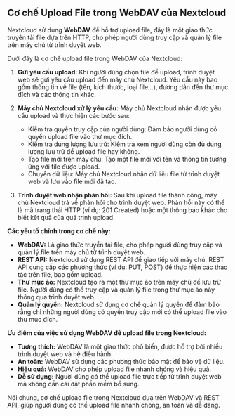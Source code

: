 ## Cơ chế Upload File trong WebDAV của Nextcloud

Nextcloud sử dụng **WebDAV** để hỗ trợ upload file, đây là một giao thức truyền tải file dựa trên HTTP, cho phép người dùng truy cập và quản lý file trên máy chủ từ trình duyệt web.

Dưới đây là cơ chế upload file trong WebDAV của Nextcloud:

1. **Gửi yêu cầu upload:** Khi người dùng chọn file để upload, trình duyệt web sẽ gửi yêu cầu upload đến máy chủ Nextcloud. Yêu cầu này bao gồm thông tin về file (tên, kích thước, loại file...), đường dẫn đến thư mục đích và các thông tin khác.

2. **Máy chủ Nextcloud xử lý yêu cầu:** Máy chủ Nextcloud nhận được yêu cầu upload và thực hiện các bước sau:
    * Kiểm tra quyền truy cập của người dùng: Đảm bảo người dùng có quyền upload file vào thư mục đích.
    * Kiểm tra dung lượng lưu trữ: Kiểm tra xem người dùng còn đủ dung lượng lưu trữ để upload file hay không.
    * Tạo file mới trên máy chủ: Tạo một file mới với tên và thông tin tương ứng với file được upload.
    * Chuyển dữ liệu: Máy chủ Nextcloud nhận dữ liệu file từ trình duyệt web và lưu vào file mới đã tạo.

3. **Trình duyệt web nhận phản hồi:** Sau khi upload file thành công, máy chủ Nextcloud trả về phản hồi cho trình duyệt web. Phản hồi này có thể là mã trạng thái HTTP (ví dụ: 201 Created) hoặc một thông báo khác cho biết kết quả của quá trình upload.

**Các yếu tố chính trong cơ chế này:**

* **WebDAV:** Là giao thức truyền tải file, cho phép người dùng truy cập và quản lý file trên máy chủ từ trình duyệt web.
* **REST API:** Nextcloud sử dụng REST API để giao tiếp với máy chủ. REST API cung cấp các phương thức (ví dụ: PUT, POST) để thực hiện các thao tác trên file, bao gồm upload.
* **Thư mục ảo:** Nextcloud tạo ra một thư mục ảo trên máy chủ để lưu trữ file. Người dùng có thể truy cập và quản lý file trong thư mục ảo này thông qua trình duyệt web.
* **Quản lý quyền:** Nextcloud sử dụng cơ chế quản lý quyền để đảm bảo rằng chỉ những người dùng có quyền truy cập mới có thể upload file vào thư mục đích.


**Ưu điểm của việc sử dụng WebDAV để upload file trong Nextcloud:**

* **Tương thích:** WebDAV là một giao thức phổ biến, được hỗ trợ bởi nhiều trình duyệt web và hệ điều hành.
* **An toàn:** WebDAV sử dụng các phương thức bảo mật để bảo vệ dữ liệu.
* **Hiệu quả:** WebDAV cho phép upload file nhanh chóng và hiệu quả.
* **Dễ sử dụng:** Người dùng có thể upload file trực tiếp từ trình duyệt web mà không cần cài đặt phần mềm bổ sung.


Nói chung, cơ chế upload file trong Nextcloud dựa trên WebDAV và REST API, giúp người dùng có thể upload file nhanh chóng, an toàn và dễ dàng.
